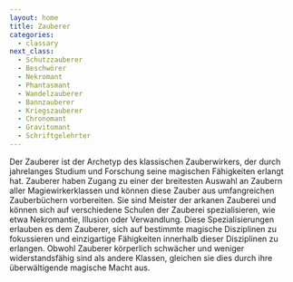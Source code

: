 ```yaml
---
layout: home
title: Zauberer
categories:
  - classary
next_class:
  - Schutzzauberer
  - Beschwörer
  - Nekromant
  - Phantasmant
  - Wandelzauberer
  - Bannzauberer
  - Kriegszauberer
  - Chronomant
  - Gravitomant
  - Schriftgelehrter
---
```


Der Zauberer ist der Archetyp des klassischen Zauberwirkers, der durch jahrelanges Studium und Forschung seine magischen
Fähigkeiten erlangt hat. Zauberer haben Zugang zu einer der breitesten Auswahl an Zaubern aller Magiewirkerklassen und
können diese Zauber aus umfangreichen Zauberbüchern vorbereiten. Sie sind Meister der arkanen Zauberei und können sich
auf verschiedene Schulen der Zauberei spezialisieren, wie etwa Nekromantie, Illusion oder Verwandlung. Diese
Spezialisierungen erlauben es dem Zauberer, sich auf bestimmte magische Disziplinen zu fokussieren und einzigartige
Fähigkeiten innerhalb dieser Disziplinen zu erlangen. Obwohl Zauberer körperlich schwächer und weniger widerstandsfähig
sind als andere Klassen, gleichen sie dies durch ihre überwältigende magische Macht aus.